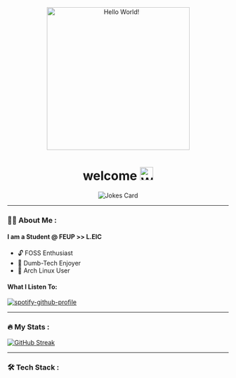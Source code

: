 <div id="header" align="center">
  <img src="https://media.giphy.com/media/Uaxj062PavgqZRhVkS/giphy.gif" alt="Hello World!" width="325"/>
</div>
<h1 align="center">
  welcome  
  <img src="https://media.giphy.com/media/hvRJCLFzcasrR4ia7z/giphy.gif" alt="Waving GIF" width="30px"/>
</h1>
<div align="center">
  <img src="https://readme-jokes.vercel.app/api?theme=solarized-dark&borderColor=%23FFF&textColor=%23FFF" alt="Jokes Card" />
</div>

---

### 🧑‍💻 About Me :

#### I am a Student @ FEUP >> L.EIC

- 🔓 FOSS Enthusiast
- 💾 Dumb-Tech Enjoyer
- 🐧 Arch Linux User

#### What I Listen To:
[![spotify-github-profile](https://spotify-github-profile.vercel.app/api/view?uid=rodrigosousa5&cover_image=true&theme=natemoo-re&show_offline=false&background_color=ffffff&interchange=true&bar_color=ff7800&bar_color_cover=true)](https://spotify-github-profile.vercel.app/api/view?uid=rodrigosousa5&redirect=true)

---

### 🔥 My Stats :
[![GitHub Streak](https://github-readme-streak-stats.herokuapp.com/?user=rodeso&theme=dark&background=002b36)](https://git.io/streak-stats)

---

### 🛠️ Tech Stack :

